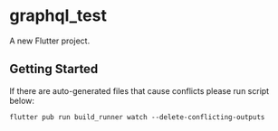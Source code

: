 # graphql_test

A new Flutter project.

## Getting Started

If there are auto-generated files that cause conflicts please run script below: 
```
flutter pub run build_runner watch --delete-conflicting-outputs
```
